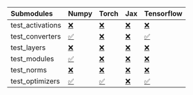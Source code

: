 | Submodules       | Numpy                                                                                                                           | Torch                                                                                                                           | Jax                                                                                                                             | Tensorflow                                                                                                                      |
|:-----------------|:--------------------------------------------------------------------------------------------------------------------------------|:--------------------------------------------------------------------------------------------------------------------------------|:--------------------------------------------------------------------------------------------------------------------------------|:--------------------------------------------------------------------------------------------------------------------------------|
| test_activations | <a href="https://github.com/unifyai/ivy/runs/7921199025?check_suite_focus=true" rel="noopener noreferrer" target="_blank">❌</a> | <a href="https://github.com/unifyai/ivy/runs/7921200035?check_suite_focus=true" rel="noopener noreferrer" target="_blank">❌</a> | <a href="https://github.com/unifyai/ivy/runs/7921200783?check_suite_focus=true" rel="noopener noreferrer" target="_blank">❌</a> | <a href="https://github.com/unifyai/ivy/runs/7921201636?check_suite_focus=true" rel="noopener noreferrer" target="_blank">❌</a> |
| test_converters  | <a href="https://github.com/unifyai/ivy/runs/7921199143?check_suite_focus=true" rel="noopener noreferrer" target="_blank">✅</a> | <a href="https://github.com/unifyai/ivy/runs/7921200166?check_suite_focus=true" rel="noopener noreferrer" target="_blank">❌</a> | <a href="https://github.com/unifyai/ivy/runs/7921200938?check_suite_focus=true" rel="noopener noreferrer" target="_blank">❌</a> | <a href="https://github.com/unifyai/ivy/runs/7921201794?check_suite_focus=true" rel="noopener noreferrer" target="_blank">✅</a> |
| test_layers      | <a href="https://github.com/unifyai/ivy/runs/7921199268?check_suite_focus=true" rel="noopener noreferrer" target="_blank">❌</a> | <a href="https://github.com/unifyai/ivy/runs/7921200295?check_suite_focus=true" rel="noopener noreferrer" target="_blank">❌</a> | <a href="https://github.com/unifyai/ivy/runs/7921201064?check_suite_focus=true" rel="noopener noreferrer" target="_blank">❌</a> | <a href="https://github.com/unifyai/ivy/runs/7921201921?check_suite_focus=true" rel="noopener noreferrer" target="_blank">❌</a> |
| test_modules     | <a href="https://github.com/unifyai/ivy/runs/7921199454?check_suite_focus=true" rel="noopener noreferrer" target="_blank">✅</a> | <a href="https://github.com/unifyai/ivy/runs/7921200418?check_suite_focus=true" rel="noopener noreferrer" target="_blank">❌</a> | <a href="https://github.com/unifyai/ivy/runs/7921201185?check_suite_focus=true" rel="noopener noreferrer" target="_blank">❌</a> | <a href="https://github.com/unifyai/ivy/runs/7921202056?check_suite_focus=true" rel="noopener noreferrer" target="_blank">❌</a> |
| test_norms       | <a href="https://github.com/unifyai/ivy/runs/7921199670?check_suite_focus=true" rel="noopener noreferrer" target="_blank">❌</a> | <a href="https://github.com/unifyai/ivy/runs/7921200528?check_suite_focus=true" rel="noopener noreferrer" target="_blank">❌</a> | <a href="https://github.com/unifyai/ivy/runs/7921201328?check_suite_focus=true" rel="noopener noreferrer" target="_blank">❌</a> | <a href="https://github.com/unifyai/ivy/runs/7921202182?check_suite_focus=true" rel="noopener noreferrer" target="_blank">❌</a> |
| test_optimizers  | <a href="https://github.com/unifyai/ivy/runs/7921199864?check_suite_focus=true" rel="noopener noreferrer" target="_blank">✅</a> | <a href="https://github.com/unifyai/ivy/runs/7921200657?check_suite_focus=true" rel="noopener noreferrer" target="_blank">✅</a> | <a href="https://github.com/unifyai/ivy/runs/7921201514?check_suite_focus=true" rel="noopener noreferrer" target="_blank">❌</a> | <a href="https://github.com/unifyai/ivy/runs/7921202307?check_suite_focus=true" rel="noopener noreferrer" target="_blank">✅</a> |